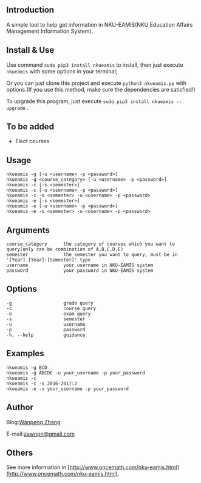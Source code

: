 ## Introduction
A simple tool to help get information in NKU-EAMIS(NKU Education Affairs Management Information System).

## Install & Use
Use command `sudo pip3 install nkueamis` to install, then just execute `nkueamis` with some options in your terminal;

Or you can just clone this project and execute `python3 nkueamis.py` with options.(If you use this method, make sure the dependencies are satisfied!)

To upgrade this program, just execute `sudo pip3 install nkueamis --upgrade` .

## To be added
 - Elect courses

## Usage
    nkueamis -g [-u <username> -p <password>]
    nkueamis -g <course_category> [-u <username> -p <password>]
    nkueamis -c [-s <semester>]
    nkueamis -c [-u <username> -p <password>]
    nkueamis -c -s <semester> -u <username> -p <password>
    nkueamis -e [-s <semester>]
    nkueamis -e [-u <username> -p <password>]
    nkueamis -e -s <semester> -u <username> -p <password>

## Arguments
    course_category      the category of courses which you want to query(only can be combination of A,B,C,D,E)
    semester             the semester you want to query, must be in '[Year]-[Year]:[Semester]' type
    username             your username in NKU-EAMIS system
    password             your password in NKU-EAMIS system

## Options
    -g                   grade query
    -c                   course query
    -e                   exam query
    -s                   semester
    -u                   username
    -p                   password
    -h, --help           guidance

## Examples
    nkueamis -g BCD
    nkueamis -g ABCDE -u your_username -p your_password
    nkueamis -c
    nkueamis -c -s 2016-2017:2
    nkueamis -e -u your_username -p your_password
    
## Author
Blog:[Wanpeng Zhang](http://www.oncemath.com)

E-mail:zawnpn@gmail.com

## Others
See more information in [http://www.oncemath.com/nku-eamis.html](http://www.oncemath.com/nku-eamis.html).

